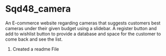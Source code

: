 # Sqd48_camera
An E-commerce website regarding cameras that suggests customers best cameras under their given budget using a slidebar. A register button and add to wishlist button to provide a database and space for the customer to come back and see the list.

1) Created a readme File